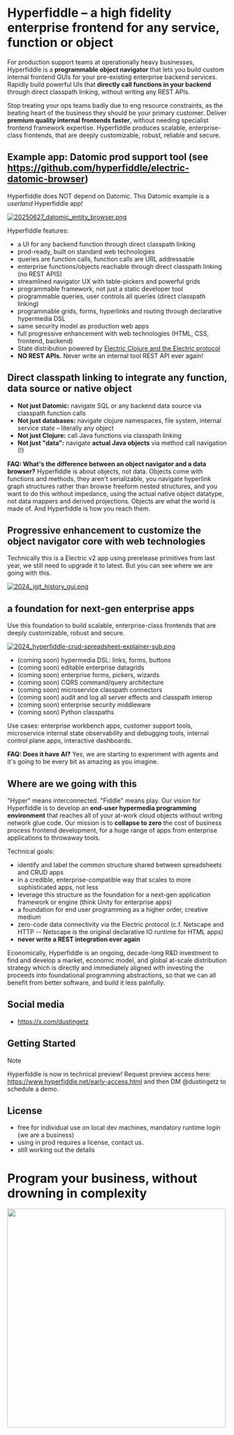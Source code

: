 # Hyperfiddle – a high fidelity enterprise frontend for any service, function or object

For production support teams at operationally heavy businesses, Hyperfiddle is a **programmable object navigator** that lets you build custom internal frontend GUIs for your pre-existing enterprise backend services. Rapidly build powerful UIs that **directly call functions in your backend** through direct classpath linking, without writing any REST APIs.

Stop treating your ops teams badly due to eng resource constraints, as the beating heart of the business they should be your primary customer. Deliver **premium quality internal frontends faster**, without needing specialist frontend framework expertise. Hyperfiddle produces scalable, enterprise-class frontends, that are deeply customizable, robust, reliable and secure.

<!-- ![Demo video](./docs/20250617_entity_browser.mp4) -->
<!-- [Demo video](https://github.com/user-attachments/assets/56eb30c5-e6cf-4f70-b005-d82e5d6820df) -->

## Example app: Datomic prod support tool (see https://github.com/hyperfiddle/electric-datomic-browser)

Hyperfiddle does NOT depend on Datomic. This Datomic example is a *userland* Hyperfiddle app!

[![20250627_datomic_entity_browser.png](./docs/20250627_datomic_entity_browser.png)](./docs/20250627_datomic_entity_browser.png)

Hyperfiddle features:
* a UI for any backend function through direct classpath linking
* prod-ready, built on standard web technologies
* queries are function calls, function calls are URL addressable
* enterprise functions/objects reachable through direct classpath linking (no REST APIS) 
* streamlined navigator UX with table-pickers and powerful grids
* programmable framework, not just a static developer tool
* programmable queries, user controls all queries (direct classpath linking)
* programmable grids, forms, hyperlinks and routing through declarative hypermedia DSL
* same security model as production web apps
* full progressive enhancement with web technologies (HTML, CSS, frontend, backend)
* State distribution powered by [Electric Clojure and the Electric protocol](https://github.com/hyperfiddle/electric)
* **NO REST APIs.** Never write an internal tool REST API ever again!

## Direct classpath linking to integrate any function, data source or native object

* **Not just Datomic:** navigate SQL or any backend data source via classpath function calls
* **Not just databases:** navigate clojure namespaces, file system, internal service state – literally any object
* **Not just Clojure:** call Java functions via classpath linking
* **Not just "data":** navigate **actual Java objects** via method call navigation (!)

**FAQ: What's the difference between an object navigator and a data browser?** Hyperfiddle is about objects, not data. Objects come with functions and methods, they aren't serializable, you navigate hyperlink graph structures rather than browse freeform nested structures, and you want to do this without impedance, using the actual native object datatype, not data mappers and derived projections. Objects are what the world is made of. And Hyperfiddle is how you reach them.

## Progressive enhancement to customize the object navigator core with web technologies

Technically this is a Electric v2 app using prerelease primitives from last year, we still need to upgrade it to latest. But you can see where we are going with this.

[![2024_jgit_history_gui.png](./docs/2024_jgit_history_gui.png)](./docs/2024_jgit_history_gui.png)

<!--

## Live demos:

* [simple jGit object navigator](https://electric.hyperfiddle.net/dustingetz.object-browser-demo3!ObjectBrowserDemo3/(dustingetz.datafy-git2!load-repo,'.!.git'))
* [clojure namespace and var directory](https://electric.hyperfiddle.net/dustingetz.object-browser-demo3!ObjectBrowserDemo3/(dustingetz.object-browser-demo3!clojure-all-ns))
* SQL browser (todo host demo)
* [jvm process thread inspector](https://electric.hyperfiddle.net/dustingetz.object-browser-demo3!ObjectBrowserDemo3/(dustingetz.object-browser-demo3!thread-mx))
* [java class inspector](https://electric.hyperfiddle.net/dustingetz.object-browser-demo3!ObjectBrowserDemo3/(dustingetz.object-browser-demo3!class-view,java.lang.management.ThreadMXBean))
* [file/folder explorer](https://electric.hyperfiddle.net/dustingetz.object-browser-demo3!ObjectBrowserDemo3/(clojure.java.io!file,'.!'))
* jar file viewer

-->

## a foundation for next-gen enterprise apps

Use this foundation to build scalable, enterprise-class frontends that are deeply customizable, robust and secure.

[![2024_hyperfiddle-crud-spreadsheet-explainer-sub.png](./docs/2024_hyperfiddle-crud-spreadsheet-explainer-sub.png)](./docs/2024_hyperfiddle-crud-spreadsheet-explainer-sub.png)

* (coming soon) hypermedia DSL: links, forms, buttons
* (coming soon) editable enterprise datagrids
* (coming soon) enterprise forms, pickers, wizards
* (coming soon) CQRS command/query architecture
* (coming soon) microservice classpath connectors
* (coming soon) audit and log all server effects and classpath interop
* (coming soon) enterprise security middleware
* (coming soon) Python classpaths

Use cases: enterprise workbench apps, customer support tools, microservice internal state observability and debugging tools, internal control plane apps, interactive dashboards.

**FAQ: Does it have AI?** Yes, we are starting to experiment with agents and it's going to be every bit as amazing as you imagine.

## Where are we going with this

"Hyper" means interconnected. "Fiddle" means play. Our vision for Hyperfiddle is to develop an **end-user hypermedia programming environment** that reaches all of your at-work cloud objects without writing network glue code. Our mission is to **collapse to zero** the cost of business process frontend development, for a huge range of apps from enterprise applications to throwaway tools.

Technical goals:
* identify and label the common structure shared between spreadsheets and CRUD apps
* in a credible, enterprise-compatible way that scales to more sophisticated apps, not less
* leverage this structure as the foundation for a next-gen application framework or engine (think Unity for enterprise apps)
* a foundation for end user programming as a higher order, creative medium
* zero-code data connectivity via the Electric protocol (c.f. Netscape and HTTP -- Netscape is the original declarative IO runtime for HTML apps)
* **never write a REST integration ever again**

Economically, Hyperfiddle is an ongoing, decade-long R&D investment to find and develop a market, economic model, and global at-scale distribution strategy which is directly and immediately aligned with investing the proceeds into foundational programming abstractions, so that we can all benefit from better software, and build it less painfully.

## Social media

* https://x.com/dustingetz

## Getting Started

> [!NOTE]
> Hyperfiddle is now in technical preview! Request preview access here: https://www.hyperfiddle.net/early-access.html and then DM @dustingetz to schedule a demo.

## License
* free for individual use on local dev machines, mandatory runtime login (we are a business)
* using in prod requires a license, contact us.
* still working out the details

# Program your business, without drowning in complexity

<img width="500" src="./docs/2024_logo-hyperfiddle-crud-spreadsheet-transparent.svg">